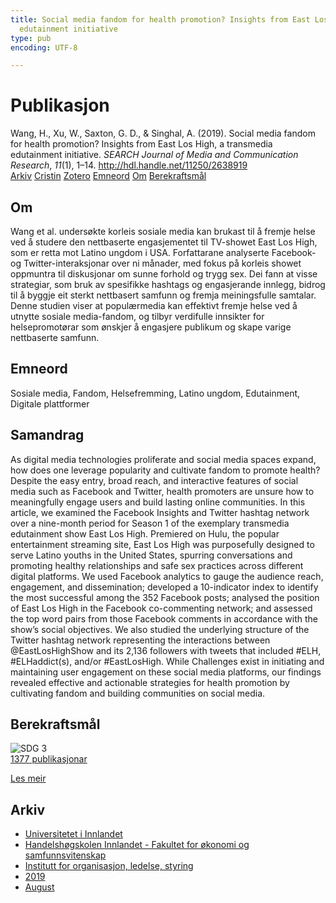 ```yaml
---
title: Social media fandom for health promotion? Insights from East Los High, a transmedia
  edutainment initiative
type: pub
encoding: UTF-8

---
```

<h1>Publikasjon</h1>
<article id="csl-bib-container-DM74XFR4" class="csl-bib-container">
  <div class="csl-bib-body"> <div class="csl-entry">Wang, H., Xu, W., Saxton, G. D., &#38; Singhal, A. (2019). Social media fandom for health promotion? Insights from East Los High, a transmedia edutainment initiative. <i>SEARCH Journal of Media and Communication Research</i>, <i>11</i>(1), 1–14. <a href="http://hdl.handle.net/11250/2638919">http://hdl.handle.net/11250/2638919</a></div> </div>
  <div class="csl-bib-buttons">
    <a href="#taxonomy-article-DM74XFR4" alt="archive" class="csl-bib-button">Arkiv</a>
    <a href="https://app.cristin.no/results/show.jsf?id=1719584" alt="Cristin" class="csl-bib-button">Cristin</a>
    <a href="http://zotero.org/groups/5881554/items/DM74XFR4" alt="Zotero" class="csl-bib-button">Zotero</a>
    <a href="#keywords-article-DM74XFR4" alt="keywords" class="csl-bib-button">Emneord</a>
    <a href="#about-article-DM74XFR4" alt="about_pub" class="csl-bib-button">Om</a>
    <a href="#sdg-article-DM74XFR4" alt="sdg" class="csl-bib-button">Berekraftsmål</a>
  </div>
  <div id="csl-bib-meta-container-DM74XFR4"></div>
</article>
<div id="csl-bib-meta-DM74XFR4" class="csl-bib-meta">
  <article id="about-article-DM74XFR4" class="about_pub-article">
    <h1>Om</h1>
    Wang et al. undersøkte korleis sosiale media kan brukast til å fremje helse ved å studere den nettbaserte engasjementet til TV-showet East Los High, som er retta mot Latino ungdom i USA. Forfattarane analyserte Facebook- og Twitter-interaksjonar over ni månader, med fokus på korleis showet oppmuntra til diskusjonar om sunne forhold og trygg sex. Dei fann at visse strategiar, som bruk av spesifikke hashtags og engasjerande innlegg, bidrog til å byggje eit sterkt nettbasert samfunn og fremja meiningsfulle samtalar. Denne studien viser at populærmedia kan effektivt fremje helse ved å utnytte sosiale media-fandom, og tilbyr verdifulle innsikter for helsepromotørar som ønskjer å engasjere publikum og skape varige nettbaserte samfunn.
  </article>
  <article id="keywords-article-DM74XFR4" class="keywords-article">
    <h1>Emneord</h1>
    Sosiale media, Fandom, Helsefremming, Latino ungdom, Edutainment, Digitale plattformer
  </article>
  <article id="abstract-article-DM74XFR4" class="abstract-article">
    <h1>Samandrag</h1>
    As digital media technologies proliferate and social media spaces expand, how does one leverage popularity and cultivate fandom to promote health? Despite the easy entry, broad reach, and interactive features of social media such as Facebook and Twitter, health promoters are unsure how to meaningfully engage users and build lasting online communities. In this article, we examined the Facebook Insights and Twitter hashtag network over a nine-month period for Season 1 of the exemplary transmedia edutainment show East Los High. Premiered on Hulu, the popular entertainment streaming site, East Los High was purposefully designed to serve Latino youths in the United States, spurring conversations and promoting healthy relationships and safe sex practices across different digital platforms. We used Facebook analytics to gauge the audience reach, engagement, and dissemination; developed a 10-indicator index to identify the most successful among the 352 Facebook posts; analysed the position of East Los High in the Facebook co-commenting network; and assessed the top word pairs from those Facebook comments in accordance with the show’s social objectives. We also studied the underlying structure of the Twitter hashtag network representing the interactions between @EastLosHighShow and its 2,136 followers with tweets that included #ELH, #ELHaddict(s), and/or #EastLosHigh. While Challenges exist in initiating and maintaining user engagement on these social media platforms, our findings revealed effective and actionable strategies for health promotion by cultivating fandom and building communities on social media.
  </article>
  <article id="sdg-article-DM74XFR4" class="sdg-article">
    <h1>Berekraftsmål</h1>
    <div class="sdg-container"><div id="sdg3" class="sdg">
        <img src="{{< params subfolder >}}images/sdg/sdg03_nn.png" class="image" alt="SDG 3">
        <div class="sdg-overlay">
          <a href="{{< params subfolder >}}nn/archive/?sdg=3#archive" class="sdg-publication-count"><span>1377</span> publikasjonar</a>
          <p><a href="https://fn.no/om-fn/fns-baerekraftsmaal/god-helse-og-livskvalitet?lang=nno-NO" class="sdg-read-more">Les meir</a></p>
        </div>
      </div></div>
  </article>
  <article id="taxonomy-article-DM74XFR4" class="taxonomy-article">
    <h1>Arkiv</h1>
    <ul>
      <li><a href="{{< params subfolder >}}nn/archive/?key=3DCRN523">Universitetet i Innlandet</a></li>
      <li><a href="{{< params subfolder >}}nn/archive/?key=DU8Q9LN9">Handelshøgskolen Innlandet - Fakultet for økonomi og samfunnsvitenskap</a></li>
      <li><a href="{{< params subfolder >}}nn/archive/?key=4LUWR3ZM">Institutt for organisasjon, ledelse, styring</a></li>
      <li><a href="{{< params subfolder >}}nn/archive/?key=7GQPC2L9">2019</a></li>
      <li><a href="{{< params subfolder >}}nn/archive/?key=PZYFFFTB">August</a></li>
    </ul>
  </article>
</div>
